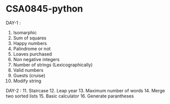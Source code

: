 # CSA0845-python
DAY-1 :
1. Isomarphic
2. Sum of squares
3. Happy numbers
4. Palindrome or not
5. Loaves purchased
6. Non negative integers
7. Number of strings (Lexicographically)
8. Valid numbers
9. Guests (cruise)
10. Modify string


DAY-2 :
11. Staircase
12. Leap year
13. Maximum number of words
14. Merge two sorted lists
15. Basic calculator
16. Generate parantheses
